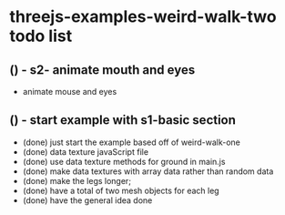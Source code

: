 # threejs-examples-weird-walk-two todo list

## () - s2- animate mouth and eyes
* animate mouse and eyes

## () - start example with s1-basic section
* (done) just start the example based off of weird-walk-one
* (done) data texture javaScript file
* (done) use data texture methods for ground in main.js
* (done) make data textures with array data rather than random data
* (done) make the legs longer;
* (done) have a total of two mesh objects for each leg
* (done) have the general idea done

